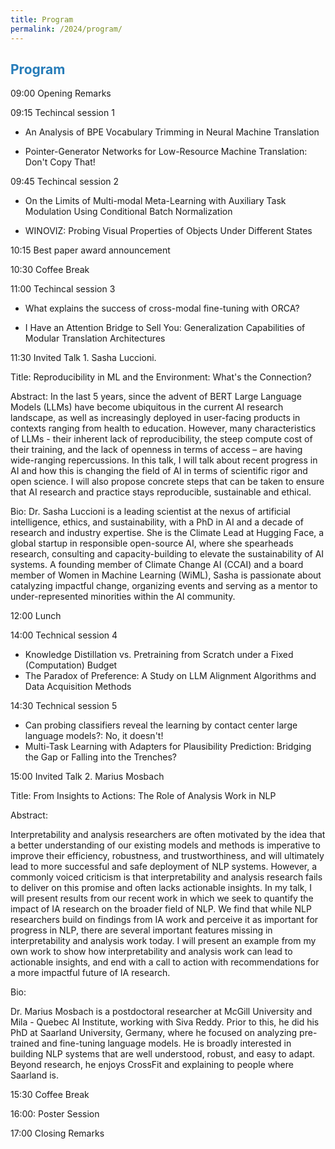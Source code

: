 ```yaml
---
title: Program
permalink: /2024/program/
---
```


## <span style="color:#267CB9"> Program </span>


09:00 Opening Remarks

09:15 Techincal session 1 
- An Analysis of BPE Vocabulary Trimming in Neural Machine Translation

- Pointer-Generator Networks for Low-Resource Machine Translation: Don't Copy That!

09:45 Techincal session 2
- On the Limits of Multi-modal Meta-Learning with Auxiliary Task Modulation Using Conditional Batch Normalization

- WINOVIZ: Probing Visual Properties of Objects Under Different States


10:15 Best paper award announcement

10:30 Coffee Break

11:00 Techincal session 3

- What explains the success of cross-modal fine-tuning with ORCA?

- I Have an Attention Bridge to Sell You: Generalization Capabilities of Modular Translation Architectures

11:30 Invited Talk 1. Sasha Luccioni.

Title: Reproducibility in ML and the Environment: What's the Connection?

Abstract: In the last 5 years, since the advent of BERT Large Language Models (LLMs) have become ubiquitous in the current AI research landscape, as well as increasingly deployed in user-facing products in contexts ranging from health to education. However, many characteristics of LLMs - their inherent lack of reproducibility, the steep compute cost of their training, and the lack of openness in terms of access – are having wide-ranging repercussions. In this talk, I will talk about recent progress in AI and how this is changing the field of AI in terms of scientific rigor and open science. I will also propose concrete steps that can be taken to ensure that AI research and practice stays reproducible, sustainable and ethical.

Bio: Dr. Sasha Luccioni is a leading scientist at the nexus of artificial intelligence, ethics, and sustainability, with a PhD in AI and a decade of research and industry expertise. She is the Climate Lead at Hugging Face, a global startup in responsible open-source AI, where she spearheads research, consulting and capacity-building to elevate the sustainability of AI systems. A founding member of Climate Change AI (CCAI) and a board member of Women in Machine Learning (WiML), Sasha is passionate about catalyzing impactful change, organizing events and serving as a mentor to under-represented minorities within the AI community.

12:00 Lunch

14:00 Technical session 4
- Knowledge Distillation vs. Pretraining from Scratch under a Fixed (Computation) Budget
- The Paradox of Preference: A Study on LLM Alignment Algorithms and Data Acquisition Methods
  
14:30 Technical session 5
- Can probing classifiers reveal the learning by contact center large language models?: No, it doesn't!
- Multi-Task Learning with Adapters for Plausibility Prediction: Bridging the Gap or Falling into the Trenches?

15:00 Invited Talk 2. Marius Mosbach

Title: From Insights to Actions: The Role of Analysis Work in NLP

Abstract: 

Interpretability and analysis researchers are often motivated by the idea that a better understanding of our existing models and methods is imperative to improve their efficiency, robustness, and trustworthiness, and will ultimately lead to more successful and safe deployment of NLP systems. However, a commonly voiced criticism is that interpretability and analysis research fails to deliver on this promise and often lacks actionable insights. In my talk, I will present results from our recent work in which we seek to quantify the impact of IA research on the broader field of NLP. We find that while NLP researchers build on findings from IA work and perceive it as important for progress in NLP, there are several important features missing in interpretability and analysis work today. I will present an example from my own work to show how interpretability and analysis work can lead to actionable insights, and end with a call to action with recommendations for a more impactful future of IA research.

Bio:

Dr. Marius Mosbach is a postdoctoral researcher at McGill University and Mila - Quebec AI Institute, working with Siva Reddy. Prior to this, he did his PhD at Saarland University, Germany, where he focused on analyzing pre-trained and fine-tuning language models. He is broadly interested in building NLP systems that are well understood, robust, and easy to adapt. Beyond research, he enjoys CrossFit and explaining to people where Saarland is.



15:30 Coffee Break

16:00: Poster Session

17:00  Closing Remarks

